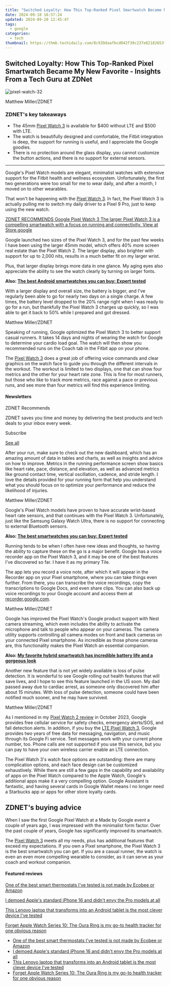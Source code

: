 ```yaml
---
title: "Switched Loyalty: How This Top-Ranked Pixel Smartwatch Became My New Favorite - Insights From a Tech Guru at ZDNet"
date: 2024-09-18 16:57:24
updated: 2024-09-20 12:45:47
tags:
  - google
categories:
  - tech
thumbnail: https://thmb.techidaily.com/8c939daafbcd042f39c237e82182653fc156f3f064bef6cc6988deae36a1c0c9.jpg
---
```


## Switched Loyalty: How This Top-Ranked Pixel Smartwatch Became My New Favorite - Insights From a Tech Guru at ZDNet

![pixel-watch-32](https://www.zdnet.com/a/img/resize/c7aef98a079b846011be333c0c828bc82ba284db/2024/09/06/466d57e1-abbc-41f0-a792-a09683e4e9c8/pixel-watch-32.jpg?auto=webp&precrop=1423,800,x83,y100&width=1280)

Matthew Miller/ZDNET

### ZDNET's key takeaways

* The 45mm [Pixel Watch 3](https://www.anrdoezrs.net/links/9041660/type/dlg/sid/zd-%5F%5FCOM%5FCLICK%5FID%5F%5F-dtp/https://store.google.com/product/pixel%5Fwatch%5F3?hl=en-US) is available for $400 without LTE and $500 with LTE.
* The watch is beautifully designed and comfortable, the Fitbit integration is deep, the support for running is useful, and I appreciate the Google goodies.
* There is no protection around the glass display, you cannot customize the button actions, and there is no support for external sensors.

---

Google's Pixel Watch models are elegant, minimalist watches with extensive support for the Fitbit health and wellness ecosystem. Unfortunately, the first two generations were too small for me to wear daily, and after a month, I moved on to other wearables.

That won't be happening with the [Pixel Watch 3](https://www.anrdoezrs.net/links/9041660/type/dlg/sid/zd-%5F%5FCOM%5FCLICK%5FID%5F%5F-dtp/https://store.google.com/product/pixel%5Fwatch%5F3?hl=en-US). In fact, the Pixel Watch 3 is actually pulling me to switch my daily driver to a Pixel 9 Pro, just to keep using the new watch.

[ZDNET RECOMMENDS Google Pixel Watch 3 The larger Pixel Watch 3 is a compelling smartwatch with a focus on running and connectivity. View at Store.google](https://www.anrdoezrs.net/links/9041660/type/dlg/sid/zd-%5F%5FCOM%5FCLICK%5FID%5F%5F-dtp/https://store.google.com/product/pixel%5Fwatch%5F3?hl=en-US)

Google launched two sizes of the Pixel Watch 3, and for the past few weeks I have been using the larger 45mm model, which offers 40% more screen real estate than the Pixel Watch 2\. The larger display, also brighter with support for up to 2,000 nits, results in a much better fit on my larger wrist.

Plus, that larger display brings more data in one glance. My aging eyes also appreciate the ability to see the watch clearly by turning on larger fonts.

**Also: [The best Android smartwatches you can buy: Expert tested](https://www.zdnet.com/article/best-android-smartwatch/)**

With a larger display and overall size, the battery is bigger, and I've regularly been able to go for nearly two days on a single charge. A few times, the battery level dropped to the 20% range right when I was ready to go for a run, but thankfully the Pixel Watch 3 charges up quickly, so I was able to get it back to 50% while I prepared and got dressed.

Matthew Miller/ZDNET

Speaking of running, Google optimized the Pixel Watch 3 to better support casual runners. It takes 14 days and nights of wearing the watch for Google to determine your cardio load goal. The watch will then show you recommended runs on the Coach tab in the Fitbit app on your phone.

The [Pixel Watch 3](https://www.anrdoezrs.net/links/9041660/type/dlg/sid/zd-%5F%5FCOM%5FCLICK%5FID%5F%5F-dtp/https://store.google.com/product/pixel%5Fwatch%5F3?hl=en-US) does a great job of offering voice commands and clear graphics on the watch face to guide you through the different intervals in the workout. The workout is limited to two displays, one that can show four metrics and the other for your heart rate zone. This is fine for most runners, but those who like to track more metrics, race against a pace or previous runs, and see more than four metrics will find this experience limiting.

#### Newsletters

ZDNET Recommends

ZDNET saves you time and money by delivering the best products and tech deals to your inbox every week.

 Subscribe

[See all](https://www.zdnet.com/newsletters/)

After your run, make sure to check out the new dashboard, which has an amazing amount of data in tables and charts, as well as insights and advice on how to improve. Metrics in the running performance screen show basics like heart rate, pace, distance, and elevation, as well as advanced metrics like ground contact time, vertical oscillation, cadence, and stride length. I love the details provided for your running form that help you understand what you should focus on to optimize your performance and reduce the likelihood of injuries.

Matthew Miller/ZDNET

Google's Pixel Watch models have proven to have accurate wrist-based heart rate sensors, and that continues with the Pixel Watch 3\. Unfortunately, just like the Samsung Galaxy Watch Ultra, there is no support for connecting to external Bluetooth sensors.

**Also: [The best smartwatches you can buy: Expert tested](https://www.zdnet.com/article/best-smartwatch/)**

Running tends to be when I often have new ideas and thoughts, so having the ability to capture these on the go is a major benefit. Google has a voice recorder app on the Pixel Watch 3, and it may be one of the best features I've discovered so far. I have it as my primary Tile.

The app lets you record a voice note, after which it will appear in the Recorder app on your Pixel smartphone, where you can take things even further. From there, you can transcribe the voice recordings, copy the transcriptions to Google Docs, and even share clips. You can also back up voice recordings to your Google account and access them at [recorder.google.com](https://recorder.google.com/).

Matthew Miller/ZDNET

Google has improved the Pixel Watch's Google product support with Nest camera streaming, which even includes the ability to activate the microphone and talk to people who appear on your cameras. The camera utility supports controlling all camera modes on front and back cameras on your connected Pixel smartphone. As incredible as those phone cameras are, this functionality makes the Pixel Watch an essential companion.

**Also: [My favorite hybrid smartwatch has incredible battery life and a gorgeous look](https://www.zdnet.com/article/my-favorite-hybrid-smartwatch-has-incredible-battery-life-and-a-gorgeous-look/)**

Another new feature that is not yet widely available is loss of pulse detection. It is wonderful to see Google rolling out health features that will save lives, and I hope to see this feature launched in the US soon. My dad passed away due to cardiac arrest, as someone only discovered him after about 15 minutes. With loss of pulse detection, someone could have been notified much sooner, and he may have survived.

Matthew Miller/ZDNET

As I mentioned in my [Pixel Watch 2 review](https://www.zdnet.com/article/google-pixel-watch-2-review/) in October 2023, Google provides free cellular service for safety checks, emergency alerts/SOS, and fall detection alerts. In addition, if you buy the [LTE Pixel Watch 3](https://www.anrdoezrs.net/links/9041660/type/dlg/sid/zd-%5F%5FCOM%5FCLICK%5FID%5F%5F-dtp/https://store.google.com/product/pixel%5Fwatch%5F3?hl=en-US), Google provides two years of free data for messaging, navigation, and music through its Google Fi service. Text messages work with your current phone number, too. Phone calls are not supported if you use this service, but you can pay to have your own wireless carrier enable an LTE connection.

The Pixel Watch 3's watch face options are outstanding: there are many complication options, and each face design can be customized exhaustively. While there are still a few gaps in the capability and availability of apps on the Pixel Watch compared to the Apple Watch, Google's additional apps make it a very compelling option. Google Assistant is fantastic, and having several cards in Google Wallet means I no longer need a Starbucks app or apps for other store loyalty cards.

## ZDNET's buying advice

When I saw the first Google Pixel Watch at a Made by Google event a couple of years ago, I was impressed with the minimalist form factor. Over the past couple of years, Google has significantly improved its smartwatch.

The [Pixel Watch 3](https://www.anrdoezrs.net/links/9041660/type/dlg/sid/zd-%5F%5FCOM%5FCLICK%5FID%5F%5F-dtp/https://store.google.com/product/pixel%5Fwatch%5F3?hl=en-US) meets all my needs, plus has additional features that exceed my expectations. If you own a Pixel smartphone, the Pixel Watch 3 is the best smartwatch you can get. If you are a casual runner, the watch is even an even more compelling wearable to consider, as it can serve as your coach and workout companion.

#### Featured reviews

[One of the best smart thermostats I've tested is not made by Ecobee or Amazon](https://www.zdnet.com/article/one-of-the-best-smart-thermostats-ive-tested-is-not-made-by-ecobee-or-amazon/ "One of the best smart thermostats I've tested is not made by Ecobee or Amazon")

[I demoed Apple's standard iPhone 16 and didn't envy the Pro models at all](https://www.zdnet.com/article/i-demoed-apples-standard-iphone-16-and-didnt-envy-the-pro-models-at-all/ "I demoed Apple's standard iPhone 16 and didn't envy the Pro models at all")

[This Lenovo laptop that transforms into an Android tablet is the most clever device I've tested](https://www.zdnet.com/article/i-tested-lenovos-windows-laptop-that-doubles-as-an-android-tablet-and-it-has-so-much-potential/ "This Lenovo laptop that transforms into an Android tablet is the most clever device I've tested")

[Forget Apple Watch Series 10: The Oura Ring is my go-to health tracker for one obvious reason](https://www.zdnet.com/article/forget-apple-watch-series-10-the-oura-ring-is-my-go-to-health-tracker-for-one-obvious-reason/ "Forget Apple Watch Series 10: The Oura Ring is my go-to health tracker for one obvious reason")

* [One of the best smart thermostats I've tested is not made by Ecobee or Amazon](https://www.zdnet.com/article/one-of-the-best-smart-thermostats-ive-tested-is-not-made-by-ecobee-or-amazon/ "One of the best smart thermostats I've tested is not made by Ecobee or Amazon")
* [I demoed Apple's standard iPhone 16 and didn't envy the Pro models at all](https://www.zdnet.com/article/i-demoed-apples-standard-iphone-16-and-didnt-envy-the-pro-models-at-all/ "I demoed Apple's standard iPhone 16 and didn't envy the Pro models at all")
* [This Lenovo laptop that transforms into an Android tablet is the most clever device I've tested](https://www.zdnet.com/article/i-tested-lenovos-windows-laptop-that-doubles-as-an-android-tablet-and-it-has-so-much-potential/ "This Lenovo laptop that transforms into an Android tablet is the most clever device I've tested")
* [Forget Apple Watch Series 10: The Oura Ring is my go-to health tracker for one obvious reason](https://www.zdnet.com/article/forget-apple-watch-series-10-the-oura-ring-is-my-go-to-health-tracker-for-one-obvious-reason/ "Forget Apple Watch Series 10: The Oura Ring is my go-to health tracker for one obvious reason")

<ins class="adsbygoogle"
     style="display:block"
     data-ad-format="autorelaxed"
     data-ad-client="ca-pub-7571918770474297"
     data-ad-slot="1223367746"></ins>



<ins class="adsbygoogle"
     style="display:block"
     data-ad-client="ca-pub-7571918770474297"
     data-ad-slot="8358498916"
     data-ad-format="auto"
     data-full-width-responsive="true"></ins>
